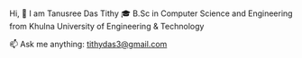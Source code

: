 Hi, 👋 I am Tanusree Das Tithy
🎓 B.Sc in Computer Science and Engineering from Khulna University of Engineering & Technology

📫 Ask me anything: tithydas3@gmail.com

